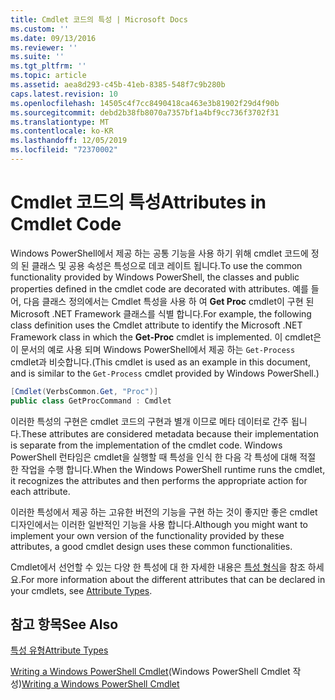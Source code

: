 ```yaml
---
title: Cmdlet 코드의 특성 | Microsoft Docs
ms.custom: ''
ms.date: 09/13/2016
ms.reviewer: ''
ms.suite: ''
ms.tgt_pltfrm: ''
ms.topic: article
ms.assetid: aea8d293-c45b-41eb-8385-548f7c9b280b
caps.latest.revision: 10
ms.openlocfilehash: 14505c4f7cc8490418ca463e3b81902f29d4f90b
ms.sourcegitcommit: debd2b38fb8070a7357bf1a4bf9cc736f3702f31
ms.translationtype: MT
ms.contentlocale: ko-KR
ms.lasthandoff: 12/05/2019
ms.locfileid: "72370002"
---
```

# <a name="attributes-in-cmdlet-code"></a><span data-ttu-id="c289b-102">Cmdlet 코드의 특성</span><span class="sxs-lookup"><span data-stu-id="c289b-102">Attributes in Cmdlet Code</span></span>

<span data-ttu-id="c289b-103">Windows PowerShell에서 제공 하는 공통 기능을 사용 하기 위해 cmdlet 코드에 정의 된 클래스 및 공용 속성은 특성으로 데코 레이트 됩니다.</span><span class="sxs-lookup"><span data-stu-id="c289b-103">To use the common functionality provided by Windows PowerShell, the classes and public properties defined in the cmdlet code are decorated with attributes.</span></span> <span data-ttu-id="c289b-104">예를 들어, 다음 클래스 정의에서는 Cmdlet 특성을 사용 하 여 **Get Proc** cmdlet이 구현 된 Microsoft .NET Framework 클래스를 식별 합니다.</span><span class="sxs-lookup"><span data-stu-id="c289b-104">For example, the following class definition uses the Cmdlet attribute to identify the Microsoft .NET Framework class in which the **Get-Proc** cmdlet is implemented.</span></span> <span data-ttu-id="c289b-105">이 cmdlet은이 문서의 예로 사용 되며 Windows PowerShell에서 제공 하는 `Get-Process` cmdlet과 비슷합니다.</span><span class="sxs-lookup"><span data-stu-id="c289b-105">(This cmdlet is used as an example in this document, and is similar to the `Get-Process` cmdlet provided by Windows PowerShell.)</span></span>

```csharp
[Cmdlet(VerbsCommon.Get, "Proc")]
public class GetProcCommand : Cmdlet
```

<span data-ttu-id="c289b-106">이러한 특성의 구현은 cmdlet 코드의 구현과 별개 이므로 메타 데이터로 간주 됩니다.</span><span class="sxs-lookup"><span data-stu-id="c289b-106">These attributes are considered metadata because their implementation is separate from the implementation of the cmdlet code.</span></span> <span data-ttu-id="c289b-107">Windows PowerShell 런타임은 cmdlet을 실행할 때 특성을 인식 한 다음 각 특성에 대해 적절 한 작업을 수행 합니다.</span><span class="sxs-lookup"><span data-stu-id="c289b-107">When the Windows PowerShell runtime runs the cmdlet, it recognizes the attributes and then performs the appropriate action for each attribute.</span></span>

<span data-ttu-id="c289b-108">이러한 특성에서 제공 하는 고유한 버전의 기능을 구현 하는 것이 좋지만 좋은 cmdlet 디자인에서는 이러한 일반적인 기능을 사용 합니다.</span><span class="sxs-lookup"><span data-stu-id="c289b-108">Although you might want to implement your own version of the functionality provided by these attributes, a good cmdlet design uses these common functionalities.</span></span>

<span data-ttu-id="c289b-109">Cmdlet에서 선언할 수 있는 다양 한 특성에 대 한 자세한 내용은 [특성 형식](./attribute-types.md)을 참조 하세요.</span><span class="sxs-lookup"><span data-stu-id="c289b-109">For more information about the different attributes that can be declared in your cmdlets, see [Attribute Types](./attribute-types.md).</span></span>

## <a name="see-also"></a><span data-ttu-id="c289b-110">참고 항목</span><span class="sxs-lookup"><span data-stu-id="c289b-110">See Also</span></span>

[<span data-ttu-id="c289b-111">특성 유형</span><span class="sxs-lookup"><span data-stu-id="c289b-111">Attribute Types</span></span>](./attribute-types.md)

<span data-ttu-id="c289b-112">[Writing a Windows PowerShell Cmdlet](./writing-a-windows-powershell-cmdlet.md)(Windows PowerShell Cmdlet 작성)</span><span class="sxs-lookup"><span data-stu-id="c289b-112">[Writing a Windows PowerShell Cmdlet](./writing-a-windows-powershell-cmdlet.md)</span></span>
